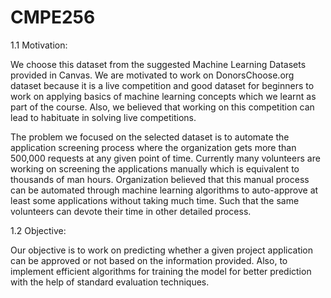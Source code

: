 # CMPE256

1.1 Motivation:
 
We choose this dataset from the suggested Machine Learning Datasets provided in Canvas. We are motivated to work on DonorsChoose.org dataset because it is a live competition and good dataset for beginners to work on applying basics of machine learning concepts which we learnt as part of the course. Also, we believed that working on this competition can lead to habituate in solving live competitions.
 
The problem we focused on the selected dataset is to automate the application screening process where the organization gets more than 500,000 requests at any given point of time. Currently many volunteers are working on screening the applications manually which is equivalent to thousands of man hours. Organization believed that this manual process can be automated through machine learning algorithms to auto-approve at least some applications without taking much time. Such that the same volunteers can devote their time in other detailed process.
 
1.2 Objective:
 
Our objective is to work on predicting whether a given project application can be approved or not based on the information provided. Also, to implement efficient algorithms for training the model for better prediction with the help of standard evaluation techniques.
